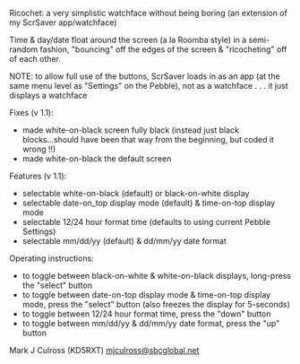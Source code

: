 Ricochet: a very simplistic watchface without being boring
          (an extension of my ScrSaver app/watchface)

Time & day/date float around the screen (a la Roomba style)
   in a semi-random fashion, "bouncing" off the edges of the
   screen & "ricocheting" off of each other. 

NOTE: to allow full use of the buttons, ScrSaver
   loads in as an app (at the same menu level
   as "Settings" on the Pebble), not as a
   watchface . . . it just displays a watchface

Fixes (v 1.1):
- made white-on-black screen fully black (instead
  just black blocks...should have been that way
  from the beginning, but coded it wrong !!)
- made white-on-black the default screen

Features (v 1.1):
- selectable white-on-black (default) or
  black-on-white display
- selectable date-on_top display mode (default)
  & time-on-top display mode
- selectable 12/24 hour format time (defaults to
  using current Pebble Settings)
- selectable mm/dd/yy (default) & dd/mm/yy date
  format

Operating instructions:
- to toggle between black-on-white & white-on-black
  displays, long-press the "select" button
- to toggle between date-on-top display mode &
  time-on-top display mode, press the "select"
  button (also freezes the display for 5-seconds)
- to toggle between 12/24 hour format time, press
  the "down" button
- to toggle between mm/dd/yy & dd/mm/yy date
  format, press the "up" button

Mark J Culross (KD5RXT)
mjculross@sbcglobal.net
